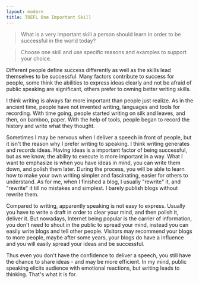 ```yaml
---
layout: modern
title: TOEFL One Important Skill
---
```


> What is a very important skill a person should learn in order to be successful in the world today? 

> Choose one skill and use specific reasons and examples to support your choice.

Different people define success differently as well as the skills lead themselves to be successful. Many factors contribute to success for people, some think the abilities to express ideas clearly and not be afraid of public speaking are significant, others prefer to owning better writing skills.

I think writing is always far more important than people just realize. As in the ancient time, people have not invented writing, languages and tools for recording. With time going, people started writing on silk and leaves, and then, on bamboo, paper. With the help of tools, people began to record the history and write what they thought.

Sometimes I may be nervous when I deliver a speech in front of people, but it isn't the reason why I prefer writing to speaking. I think writing generates and records ideas. Having ideas is a important factor of being successful, but as we know, the ability to execute is more important in a way. What I want to emphasize is when you have ideas in mind, you can write them down, and polish them later. During the process, you will be able to learn how to make your own writing simpler and fascinating, easier for others to understand. As for me, when I finished a blog, I usually "rewrite" it, and "rewrite" it till no mistakes and simplest. I barely publish blogs without rewrite them.

Compared to writing, apparently speaking is not easy to express. Usually you have to write a draft in order to clear your mind, and then polish it, deliver it. But nowadays, Internet being popular is the carrier of information, you don't need to shout in the public to spread your mind, instead you can easily write blogs and tell other people. Visitors may recommend your blogs to more people, maybe after some years, your blogs do have a influence and you will easily spread your ideas and be successful.

Thus even you don't have the confidence to deliver a speech, you still have the chance to share ideas - and may be more efficient. In my mind, public speaking elicits audience with emotional reactions, but writing leads to thinking. That's what it is for.
